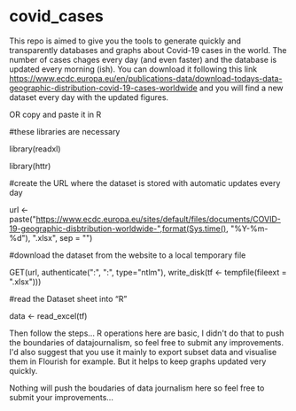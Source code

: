 # covid_cases

This repo is aimed to give you the tools to generate quickly and transparently databases and graphs about Covid-19 cases in the world.
The number of cases chages every day (and even faster) and the database is updated every morning (ish).
You can download it following this link https://www.ecdc.europa.eu/en/publications-data/download-todays-data-geographic-distribution-covid-19-cases-worldwide and you will find a new dataset every day with the updated figures.

OR copy and paste it in R

#these libraries are necessary

library(readxl)

library(httr)

#create the URL where the dataset is stored with automatic updates every day

url <- paste("https://www.ecdc.europa.eu/sites/default/files/documents/COVID-19-geographic-disbtribution-worldwide-",format(Sys.time(), "%Y-%m-%d"), ".xlsx", sep = "")

#download the dataset from the website to a local temporary file

GET(url, authenticate(":", ":", type="ntlm"), write_disk(tf <- tempfile(fileext = ".xlsx")))

#read the Dataset sheet into “R”

data <- read_excel(tf)

Then follow the steps...
R operations here are basic, I didn't do that to push the boundaries of datajournalism, so feel free to submit any improvements.
I'd also suggest that you use it mainly to export subset data and visualise them in Flourish for example.
But it helps to keep graphs updated very quickly.

Nothing will push the boudaries of data journalism here so feel free to submit your improvements...
